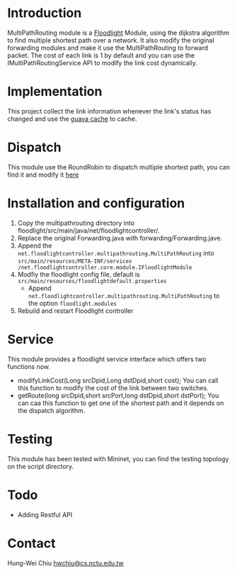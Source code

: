 Introduction
============
MultiPathRouting module is a [Floodlight](https://github.com/floodlight/floodlight) Module, using the dijkstra algorithm to find multiple shortest path over a network.
It also modify the original forwarding modules and make it use the MultiPathRouting to forward packet.
The cost of each link is 1 by default and you can use the IMultiPathRoutingService API to modify the link cost dynamically.

Implementation
==============
This project collect the link information whenever the link's status has changed and use the [guava cache](https://code.google.com/p/guava-libraries/wiki/CachesExplained) to cache.

Dispatch
=======
This module use the RoundRobin to dispatch multiple shortest path, you can find it and modify it [here](https://github.com/hwchiu/MultipathRouting/blob/master/src/multipathrouting/types/MultiRoute.java#L18)

Installation and configuration
=============================
1. Copy the multipathrouting directory into floodlight/src/main/java/net/floodlightcontroller/.
2. Replace the original Forwarding.java with forwarding/Forwarding.jave.
3. Append the `net.floodlightcontroller.multipathrouting.MultiPathRouting` into `src/main/resources/META-INF/services /net.floodlightcontroller.core.module.IFloodlightModule`
4. Modfiy the floodlight config file, default is `src/main/resources/floodlightdefault.properties`
	* Append `net.floodlightcontroller.multipathrouting.MultiPathRouting` to the option `floodlight.modules`
5. Rebuild and restart Floodlight controller

Service
======
This module provides a floodlight service interface which offers two functions now.
- modifyLinkCost(Long srcDpid,Long dstDpid,short cost);
You can call this function to modify the cost of the link between two switches.
- getRoute(long srcDpid,short srcPort,long dstDpid,short dstPort);
You can caa this function to get one of the shortest path and it depends on the dispatch algorithm.


Testing
======
This module has been tested with Mininet, you can find the testing topology on the script directory.

Todo
====
- Adding Restful API

Contact
=======
Hung-Wei Chiu  hwchiu@cs.nctu.edu.tw
